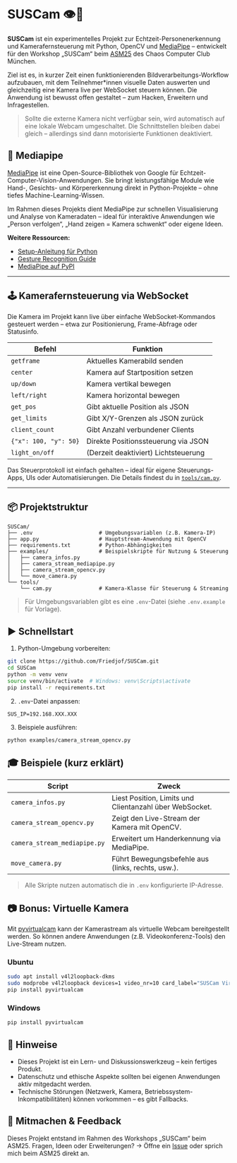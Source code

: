 # SUSCam 👁️🎥

**SUSCam** ist ein experimentelles Projekt zur Echtzeit-Personenerkennung und Kamerafernsteuerung mit Python, OpenCV und [MediaPipe](https://chuoling.github.io/mediapipe/) – entwickelt für den Workshop „SUSCam“ beim [ASM25](https://www.muc.ccc.de/asm:25:start) des Chaos Computer Club München.

Ziel ist es, in kurzer Zeit einen funktionierenden Bildverarbeitungs-Workflow aufzubauen, mit dem Teilnehmer*innen visuelle Daten auswerten und gleichzeitig eine Kamera live per WebSocket steuern können. Die Anwendung ist bewusst offen gestaltet – zum Hacken, Erweitern und Infragestellen.

> Sollte die externe Kamera nicht verfügbar sein, wird automatisch auf eine lokale Webcam umgeschaltet. Die Schnittstellen bleiben dabei gleich – allerdings sind dann motorisierte Funktionen deaktiviert.

## 🎯 Mediapipe

[MediaPipe](https://chuoling.github.io/mediapipe/) ist eine Open-Source-Bibliothek von Google für Echtzeit-Computer-Vision-Anwendungen. Sie bringt leistungsfähige Module wie Hand-, Gesichts- und Körpererkennung direkt in Python-Projekte – ohne tiefes Machine-Learning-Wissen.

Im Rahmen dieses Projekts dient MediaPipe zur schnellen Visualisierung und Analyse von Kameradaten – ideal für interaktive Anwendungen wie „Person verfolgen“, „Hand zeigen = Kamera schwenkt“ oder eigene Ideen.

**Weitere Ressourcen:**

* [Setup-Anleitung für Python](https://ai.google.dev/edge/mediapipe/solutions/setup_python)
* [Gesture Recognition Guide](https://ai.google.dev/edge/mediapipe/solutions/vision/gesture_recognizer)
* [MediaPipe auf PyPI](https://pypi.org/project/mediapipe/)

---

## 🕹️ Kamerafernsteuerung via WebSocket

Die Kamera im Projekt kann live über einfache WebSocket-Kommandos gesteuert werden – etwa zur Positionierung, Frame-Abfrage oder Statusinfo.

| Befehl                | Funktion                            |
| --------------------- | ----------------------------------- |
| `getframe`            | Aktuelles Kamerabild senden         |
| `center`              | Kamera auf Startposition setzen     |
| `up/down`             | Kamera vertikal bewegen             |
| `left/right`          | Kamera horizontal bewegen           |
| `get_pos`             | Gibt aktuelle Position als JSON     |
| `get_limits`          | Gibt X/Y-Grenzen als JSON zurück    |
| `client_count`        | Gibt Anzahl verbundener Clients     |
| `{"x": 100, "y": 50}` | Direkte Positionssteuerung via JSON |
| `light_on/off`        | (Derzeit deaktiviert) Lichtsteuerung|

Das Steuerprotokoll ist einfach gehalten – ideal für eigene Steuerungs-Apps, UIs oder Automatisierungen. Die Details findest du in [`tools/cam.py`](tools/cam.py).

---

## 📦 Projektstruktur

```plaintext
SUSCam/
├── .env                     # Umgebungsvariablen (z.B. Kamera-IP)
├── app.py                   # Hauptstream-Anwendung mit OpenCV
├── requirements.txt         # Python-Abhängigkeiten
├── examples/                # Beispielskripte für Nutzung & Steuerung
│   ├── camera_infos.py
│   ├── camera_stream_mediapipe.py
│   ├── camera_stream_opencv.py
│   └── move_camera.py
└── tools/
    └── cam.py               # Kamera-Klasse für Steuerung & Streaming
````

> Für Umgebungsvariablen gibt es eine `.env`-Datei (siehe `.env.example` für Vorlage).

## ▶️ Schnellstart

1. Python-Umgebung vorbereiten:

```bash
git clone https://github.com/Friedjof/SUSCam.git
cd SUSCam
python -m venv venv
source venv/bin/activate  # Windows: venv\Scripts\activate
pip install -r requirements.txt
```

2. `.env`-Datei anpassen:

```env
SUS_IP=192.168.XXX.XXX
```

3. Beispiele ausführen:

```bash
python examples/camera_stream_opencv.py
```

## 🎓 Beispiele (kurz erklärt)

| Script                       | Zweck                                                   |
| ---------------------------- | ------------------------------------------------------- |
| `camera_infos.py`            | Liest Position, Limits und Clientanzahl über WebSocket. |
| `camera_stream_opencv.py`    | Zeigt den Live-Stream der Kamera mit OpenCV.            |
| `camera_stream_mediapipe.py` | Erweitert um Handerkennung via MediaPipe.               |
| `move_camera.py`             | Führt Bewegungsbefehle aus (links, rechts, usw.).       |

> Alle Skripte nutzen automatisch die in `.env` konfigurierte IP-Adresse.

## 📷 Bonus: Virtuelle Kamera

Mit [pyvirtualcam](https://pypi.org/project/pyvirtualcam/) kann der Kamerastream als virtuelle Webcam bereitgestellt werden. So können andere Anwendungen (z.B. Videokonferenz-Tools) den Live-Stream nutzen.

### Ubuntu

```bash
sudo apt install v4l2loopback-dkms
sudo modprobe v4l2loopback devices=1 video_nr=10 card_label="SUSCam Virtual Camera" exclusive_caps=1
pip install pyvirtualcam
```

### Windows

```bash
pip install pyvirtualcam
```

## 🔐 Hinweise

* Dieses Projekt ist ein Lern- und Diskussionswerkzeug – kein fertiges Produkt.
* Datenschutz und ethische Aspekte sollten bei eigenen Anwendungen aktiv mitgedacht werden.
* Technische Störungen (Netzwerk, Kamera, Betriebssystem-Inkompatibilitäten) können vorkommen – es gibt Fallbacks.

## 🙋 Mitmachen & Feedback

Dieses Projekt entstand im Rahmen des Workshops „SUSCam“ beim ASM25.
Fragen, Ideen oder Erweiterungen? → Öffne ein [Issue](https://github.com/Friedjof/SUSCam/issues) oder sprich mich beim ASM25 direkt an.